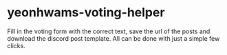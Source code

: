 # yeonhwams-voting-helper

Fill in the voting form with the correct text, save the url of the posts and download the discord post template. All can be done with just a simple few clicks.
